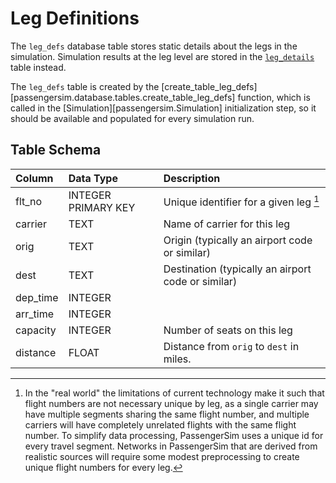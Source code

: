 # Leg Definitions

The `leg_defs` database table stores static details about the legs in the
simulation.  Simulation results at the leg level are stored in the
[`leg_details`](leg_detail.md) table instead.

The `leg_defs` table is created by the
[create_table_leg_defs][passengersim.database.tables.create_table_leg_defs] function,
which is called in the [Simulation][passengersim.Simulation] initialization
step, so it should be available and populated for every simulation run.

## Table Schema

| Column    | Data Type           | Description                                        |
|:----------|:--------------------|:---------------------------------------------------|
| flt_no    | INTEGER PRIMARY KEY | Unique identifier for a given leg [^1]             |
| carrier   | TEXT                | Name of carrier for this leg                       |
| orig      | TEXT                | Origin (typically an airport code or similar)      |
| dest      | TEXT                | Destination (typically an airport code or similar) |
| dep_time  | INTEGER             |                                                    |
| arr_time  | INTEGER             |                                                    |
| capacity  | INTEGER             | Number of seats on this leg                        |
| distance	 | FLOAT               | Distance from `orig` to `dest` in miles.           |


[^1]:
    In the "real world" the limitations of current technology make it such that
    flight numbers are not necessary unique by leg, as a single carrier may have
    multiple segments sharing the same flight number, and multiple carriers will
    have completely unrelated flights with the same flight number.  To simplify
    data processing, PassengerSim uses a unique id for every travel segment. Networks
    in PassengerSim that are derived from realistic sources will require some
    modest preprocessing to create unique flight numbers for every leg.
